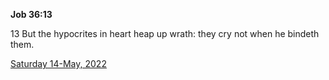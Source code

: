 **Job 36:13**

13 But the hypocrites in heart heap up wrath: they cry not when he bindeth them.

[Saturday 14-May, 2022](https://t.me/s/daily_scripture)
